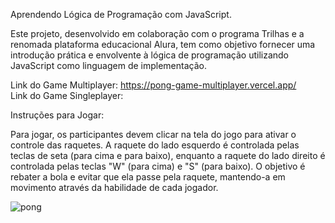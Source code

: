 Aprendendo Lógica de Programação com JavaScript.

Este projeto, desenvolvido em colaboração com o programa Trilhas e a renomada plataforma educacional Alura, tem como objetivo fornecer uma introdução prática e envolvente à lógica de programação utilizando JavaScript como linguagem de implementação.

Link do Game Multiplayer: https://pong-game-multiplayer.vercel.app/                                                                          
Link do Game Singleplayer:

Instruções para Jogar:

Para jogar, os participantes devem clicar na tela do jogo para ativar o controle das raquetes. A raquete do lado esquerdo é controlada pelas teclas de seta (para cima e para baixo), enquanto a raquete do lado direito é controlada pelas teclas "W" (para cima) e "S" (para baixo). O objetivo é rebater a bola e evitar que ela passe pela raquete, mantendo-a em movimento através da habilidade de cada jogador.

![pong](https://github.com/FabinDr/PongGameMultiplayer/assets/124143933/b482a8a6-2b49-46bd-8351-495c622d60be)

